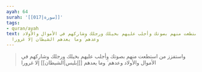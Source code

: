 ```yaml
---
ayah: 64
surah: '[[017|سورة]]'
tags:
- quran/ayah
text: واستفزز من استطعت منهم بصوتك وأجلب عليهم بخيلك ورجلك وشاركهم في الأموال والأولاد
  وعدهم ۚ وما يعدهم الشيطان إلا غرورا
---
```

> واستفزز من استطعت منهم بصوتك وأجلب عليهم بخيلك ورجلك وشاركهم في الأموال والأولاد وعدهم ۚ وما يعدهم [[إبليس|الشيطان]] إلا غرورا
